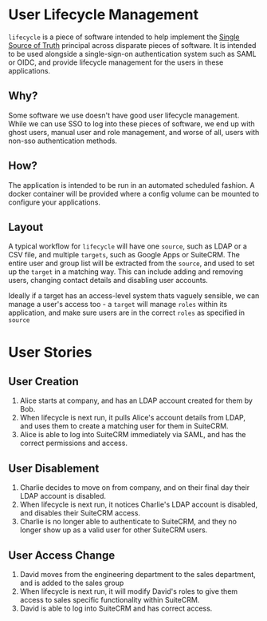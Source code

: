 # User Lifecycle Management

`lifecycle` is a piece of software intended to help implement the [Single Source of Truth](https://en.wikipedia.org/wiki/Single_source_of_truth) principal across disparate pieces of software.  It is intended to be used alongside a single-sign-on authentication system such as SAML or OIDC, and provide lifecycle management for the users in these applications.

## Why?

Some software we use doesn't have good user lifecycle management.  While we can use SSO to log into
these pieces of software, we end up with ghost users, manual user and role management, and worse of all, users
with non-sso authentication methods.

## How?

The application is intended to be run in an automated scheduled fashion.  A docker container will be provided where a config volume can be mounted to configure your applications. 

## Layout

A typical workflow for `lifecycle` will have one `source`, such as LDAP or a CSV file, and multiple `targets`, such as Google Apps or SuiteCRM.  The entire user and group list will be extracted from the `source`, and used to set up the `target` in a matching way.  This can include adding and removing users, changing contact details and disabling user accounts.

Ideally if a target has an access-level system thats vaguely sensible, we can manage a user's access too - a `target` will manage `roles` within its application, and make sure users are in the correct `roles` as specified in `source`

# User Stories

## User Creation

1) Alice starts at company, and has an LDAP account created for them by Bob.
2) When lifecycle is next run, it pulls Alice's account details from LDAP, and uses them to create a matching user for them in SuiteCRM.
3) Alice is able to log into SuiteCRM immediately via SAML, and has the correct permissions and access.

## User Disablement

1) Charlie decides to move on from company, and on their final day their LDAP account is disabled.
2) When lifecycle is next run, it notices Charlie's LDAP account is disabled, and disables their SuiteCRM access.
3) Charlie is no longer able to authenticate to SuiteCRM, and they no longer show up as a valid user for other SuiteCRM users.

## User Access Change

1) David moves from the engineering department to the sales department, and is added to the sales group
2) When lifecycle is next run, it will modify David's roles to give them access to sales specific functionality within SuiteCRM.
3) David is able to log into SuiteCRM and has correct access.
